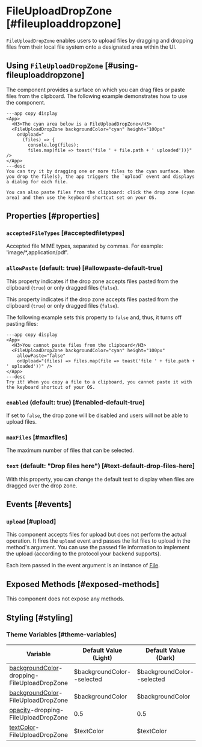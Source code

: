 # FileUploadDropZone [#fileuploaddropzone]

`FileUploadDropZone` enables users to upload files by dragging and dropping files from their local file system onto a designated area within the UI.

## Using `FileUploadDropZone` [#using-fileuploaddropzone]

The component provides a surface on which you can drag files or paste files from the clipboard. The following example demonstrates how to use the component.

```xmlui-pg copy display name="Example: using FileUploadDropZone" height="200px"
---app copy display
<App>
  <H3>The cyan area below is a FileUploadDropZone</H3>
  <FileUploadDropZone backgroundColor="cyan" height="100px"
    onUpload="
      (files) => {
        console.log(files); 
        files.map(file => toast('file ' + file.path + ' uploaded'))}" />
</App>
---desc
You can try it by dragging one or more files to the cyan surface. When you drop the file(s), the app triggers the `upload` event and displays a dialog for each file.

You can also paste files from the clipboard: click the drop zone (cyan area) and then use the keyboard shortcut set on your OS.
```

## Properties [#properties]

### `acceptedFileTypes` [#acceptedfiletypes]

Accepted file MIME types, separated by commas. For example: 'image/*,application/pdf'.

### `allowPaste` (default: true) [#allowpaste-default-true]

This property indicates if the drop zone accepts files pasted from the clipboard (`true`) or only dragged files (`false`).

This property indicates if the drop zone accepts files pasted from the clipboard (`true`) or only dragged files (`false`).

The following example sets this property to `false` and, thus, it turns off pasting files:

```xmlui-pg copy display name="Example: allowPaste" height="200px"
---app copy display
<App>
  <H3>You cannot paste files from the clipboard</H3>
  <FileUploadDropZone backgroundColor="cyan" height="100px"
    allowPaste="false"
    onUpload="(files) => files.map(file => toast('file ' + file.path + ' uploaded'))" />
</App>
---desc
Try it! When you copy a file to a clipboard, you cannot paste it with the keyboard shortcut of your OS.
```

### `enabled` (default: true) [#enabled-default-true]

If set to `false`, the drop zone will be disabled and users will not be able to upload files.

### `maxFiles` [#maxfiles]

The maximum number of files that can be selected.

### `text` (default: "Drop files here") [#text-default-drop-files-here]

With this property, you can change the default text to display when files are dragged over the drop zone.

## Events [#events]

### `upload` [#upload]

This component accepts files for upload but does not perform the actual operation. It fires the `upload` event and passes the list files to upload in the method's argument. You can use the passed file information to implement the upload (according to the protocol your backend supports).

Each item passed in the event argument is an instance of [File](https://developer.mozilla.org/en-US/docs/Web/API/File).

## Exposed Methods [#exposed-methods]

This component does not expose any methods.

## Styling [#styling]

### Theme Variables [#theme-variables]

| Variable | Default Value (Light) | Default Value (Dark) |
| --- | --- | --- |
| [backgroundColor](../styles-and-themes/common-units/#color)-dropping-FileUploadDropZone | $backgroundColor--selected | $backgroundColor--selected |
| [backgroundColor](../styles-and-themes/common-units/#color)-FileUploadDropZone | $backgroundColor | $backgroundColor |
| [opacity](../styles-and-themes/common-units/#opacity)-dropping-FileUploadDropZone | 0.5 | 0.5 |
| [textColor](../styles-and-themes/common-units/#color)-FileUploadDropZone | $textColor | $textColor |
